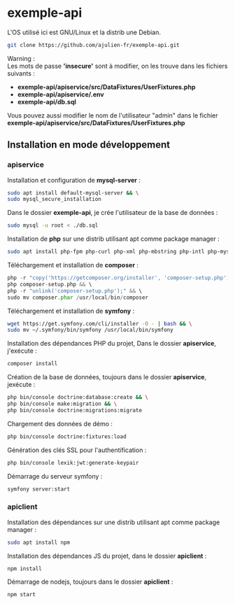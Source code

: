 # exemple-api

L'OS utilisé ici est GNU/Linux et la distrib une Debian.

```sh
git clone https://github.com/ajulien-fr/exemple-api.git
```

Warning : \
Les mots de passe **'insecure'** sont à modifier,
on les trouve dans les fichiers suivants :
* **exemple-api/apiservice/src/DataFixtures/UserFixtures.php**
* **exemple-api/apiservice/.env**
* **exemple-api/db.sql**

Vous pouvez aussi modifier le nom de l'utilisateur "admin" dans le fichier \
**exemple-api/apiservice/src/DataFixtures/UserFixtures.php**

## Installation en mode développement

### apiservice

Installation et configuration de **mysql-server** :

```sh
sudo apt install default-mysql-server && \
sudo mysql_secure_installation
```

Dans le dossier **exemple-api**, je crée l'utilisateur de la base de données :

```sh
sudo mysql -u root < ./db.sql
```

Installation de **php** sur une distrib utilisant apt comme package manager :

```sh
sudo apt install php-fpm php-curl php-xml php-mbstring php-intl php-mysql
```

Téléchargement et installation de **composer** :

```php
php -r "copy('https://getcomposer.org/installer', 'composer-setup.php');" && \
php composer-setup.php && \
php -r "unlink('composer-setup.php');" && \
sudo mv composer.phar /usr/local/bin/composer
```

Téléchargement et installation de **symfony** :

```sh
wget https://get.symfony.com/cli/installer -O - | bash && \
sudo mv ~/.symfony/bin/symfony /usr/local/bin/symfony
```

Installation des dépendances PHP du projet,
Dans le dossier **apiservice**, j'exécute :

```sh
composer install
```

Création de la base de données, toujours dans le dossier **apiservice**, jexécute :

```sh
php bin/console doctrine:database:create && \
php bin/console make:migration && \
php bin/console doctrine:migrations:migrate
```

Chargement des données de démo :

```sh
php bin/console doctrine:fixtures:load
```

Génération des clés SSL pour l'authentification :

```sh
php bin/console lexik:jwt:generate-keypair
```

Démarrage du serveur symfony :

```sh
symfony server:start
```

### apiclient

Installation des dépendances sur une distrib utilisant apt comme package manager :

```sh
sudo apt install npm
```

Installation des dépendances JS du projet, dans le dossier **apiclient** :

```sh
npm install
```

Démarrage de nodejs, toujours dans le dossier **apiclient** :

```sh
npm start
```
